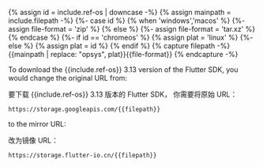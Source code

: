 
{% assign id = include.ref-os | downcase -%}
{% assign mainpath = include.filepath -%}
{%- case id %}
{% when 'windows','macos' %}
{%- assign file-format = 'zip' %}
{% else %}
{%- assign file-format = 'tar.xz' %}
{% endcase %}
{%- if id == 'chromeos' %}
{% assign plat = 'linux' %}
{%- else %}
{% assign plat = id %}
{% endif %}
{% capture filepath -%}{{mainpath | replace: "opsys", plat}}{{file-format}} {% endcapture -%}


<div id="{{id}}-dl" class="tab-pane
  {%- if id == 'windows' %} active {% endif %}"
  role="tabpanel" aria-labelledby="{{id}}-dl-tab">

To download the {{include.ref-os}} 3.13 version of the Flutter SDK,
you would change the original URL from:

要下载 {{include.ref-os}} 3.13 版本的 Flutter SDK，
你需要将原始 URL：

```console
https://storage.googleapis.com/{{filepath}}
```

to the mirror URL:

改为镜像 URL：

```console
https://storage.flutter-io.cn/{{filepath}}
```

</div>
